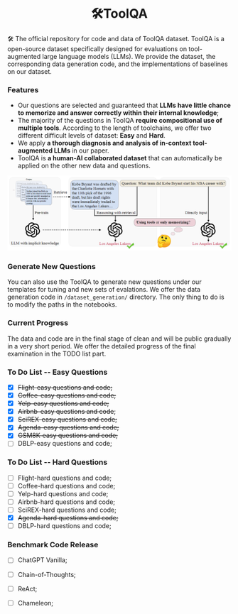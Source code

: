 <div align= "center">
    <h1> 🛠️ToolQA</h1>
</div>

🛠️ The official repository for code and data of ToolQA dataset. ToolQA is a open-source dataset specifically designed for evaluations on tool-augmented large language models (LLMs). We provide the dataset, the corresponding data generation code, and the implementations of baselines on our dataset.

### Features
- Our questions are selected and guaranteed that **LLMs have little chance to memorize and answer correctly within their internal knowledge**;
- The majority of the questions in ToolQA **require compositional use of multiple tools**. According to the length of toolchains, we offer two different difficult levels of dataset: **Easy** and **Hard**.
- We apply **a thorough diagnosis and analysis of in-context tool-augmented LLMs** in our paper.
- ToolQA is **a human-AI collaborated dataset** that can automatically be applied on the other new data and questions.

<p align="center">
  <img 
    width="800"
    src="./figure/overview.png"
  >
</p>

### Generate New Questions
You can also use the ToolQA to generate new questions under our templates for tuning and new sets of evalations. We offer the data generation code in `/dataset_generation/` directory. The only thing to do is to modify the paths in the notebooks.


### Current Progress
The data and code are in the final stage of clean and will be public gradually in a very short period. We offer the detailed progress of the final examination in the TODO list part.

### To Do List -- Easy Questions
- [x] ~~Flight-easy questions and code;~~
- [x] ~~Coffee-easy questions and code;~~
- [x] ~~Yelp-easy questions and code;~~
- [x] ~~Airbnb-easy questions and code~~;
- [x] ~~SciREX-easy questions and code;~~
- [X] ~~Agenda-easy questions and code;~~
- [X] ~~GSM8K-easy questions and code;~~
- [ ] DBLP-easy questions and code;

### To Do List -- Hard Questions
- [ ] Flight-hard questions and code;
- [ ] Coffee-hard questions and code;
- [ ] Yelp-hard questions and code;
- [ ] Airbnb-hard questions and code;
- [ ] SciREX-hard questions and code;
- [X] ~~Agenda-hard questions and code;~~
- [ ] DBLP-hard questions and code;

### Benchmark Code Release
- [ ] ChatGPT Vanilla;
- [ ] Chain-of-Thoughts;
- [ ] ReAct;
- [ ] Chameleon;

